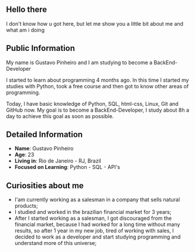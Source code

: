 ## Hello there

I don't know how u got here, but let me show you a little bit about me and what am i doing

## Public Information

My name is Gustavo Pinheiro and I am studying to become a BackEnd-Developer

I started to learn about programming 4 months ago.
In this time I started my studies with Python, took a free course and then got to know other areas of programming.

Today, I have basic knowledge of Python, SQL, html-css, Linux, Git and GitHub now.
My goal is to become a BackEnd-Developer, I study about 8h a day to achieve this goal as soon as possible.

## Detailed Information

- **Name**: Gustavo Pinheiro
- **Age**: 23
- **Living in**: Rio de Janeiro - RJ, Brazil
- **Focused on Learning**: Python - SQL - API's

## Curiosities about me

- I'am currently working as a salesman in a company that sells natural products;
- I studied and worked in the brazilian financial market for 3 years;
- After I started working as a salesman, I got discouraged from the financial market, because I had worked for a long time without many results, so after 1 year in my new job, tired of working with sales, I decided to work as a developer and start studying programming and understand more of this universe;




<!---
pinheir0g/pinheir0g is a ✨ special ✨ repository because its `README.md` (this file) appears on your GitHub profile.
You can click the Preview link to take a look at your changes.
--->
